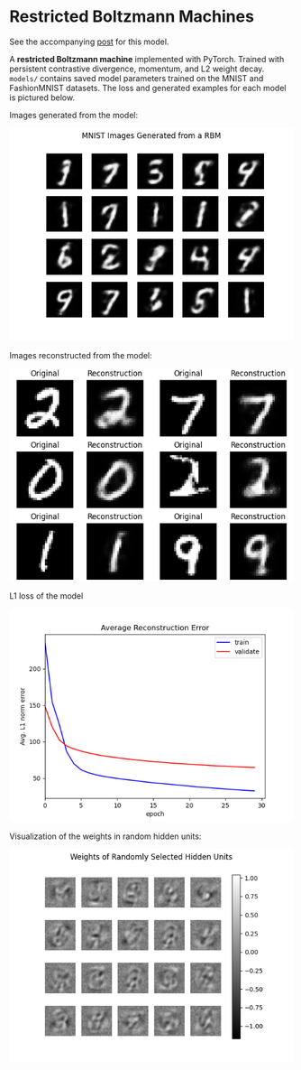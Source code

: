 # Restricted Boltzmann Machines

See the accompanying [post](https://davidtranhq.github.io/2022/05/23/generating-images-with-restricted-boltzmann-machines.html) for this model.

A **restricted Boltzmann machine** implemented with PyTorch. Trained with persistent contrastive divergence, momentum, and L2 weight decay.
`models/` contains saved model parameters trained on the MNIST and FashionMNIST datasets. The loss and generated examples for each model is pictured below.

Images generated from the model:

![Generation](results/generation.png)

Images reconstructed from the model:

![Reconstruction](results/reconstruction.png)

L1 loss of the model

![Loss](results/loss.png)

Visualization of the weights in random hidden units:

![Weights](results/weights.png)

